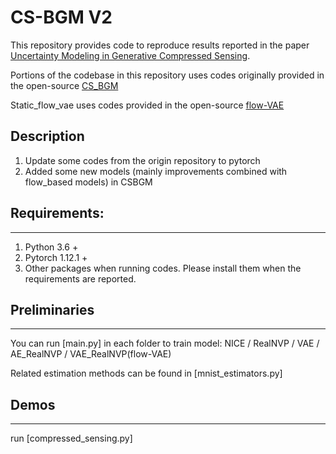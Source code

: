 # CS-BGM V2

This repository provides code to reproduce results reported in the paper [Uncertainty Modeling in Generative Compressed Sensing](https://proceedings.mlr.press/v162/zhang22ai.html). 

Portions of the codebase in this repository uses codes originally provided in the open-source [CS_BGM](https://github.com/mengchuxu97/CS_BGM)

Static_flow_vae uses codes provided in the open-source [flow-VAE](https://github.com/fmu2/flow-VAE)


## Description

1. Update some codes from the origin repository to pytorch
2. Added some new models (mainly improvements combined with flow_based models) in CSBGM


## Requirements: 
---

1. Python 3.6 +
2. Pytorch 1.12.1 + 
3. Other packages when running codes. Please install them when the requirements are reported.


## Preliminaries
---

You can run [main.py] in each folder to train model:
NICE / RealNVP / VAE / AE_RealNVP / VAE_RealNVP(flow-VAE)

Related estimation methods can be found in [mnist_estimators.py]

## Demos
---

run [compressed_sensing.py]
